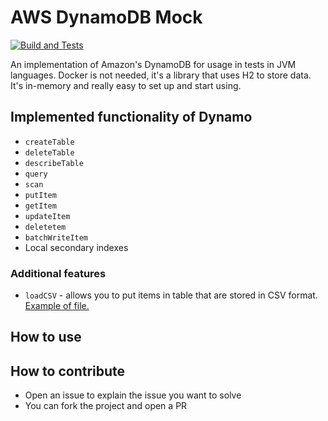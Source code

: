# AWS DynamoDB Mock

[![Build and Tests](https://github.com/sviridov-alexey/aws-dynamodb-mock/actions/workflows/build.yml/badge.svg)](https://github.com/sviridov-alexey/aws-dynamodb-mock/actions/workflows/build.yml)

An implementation of Amazon's DynamoDB for usage in tests in JVM languages. Docker is not needed, it's a library that uses H2 to store data. It's in-memory and really easy to set up and start using.

## Implemented functionality of Dynamo
- `createTable`
- `deleteTable`
- `describeTable`
- `query`
- `scan`
- `putItem`
- `getItem`
- `updateItem`
- `deletetem`
- `batchWriteItem`
- Local secondary indexes

### Additional features
- `loadCSV` - allows you to put items in table that are stored in CSV format. [Example of file.](https://github.com/sviridov-alexey/aws-dynamodb-mock/blob/main/src/test/resources/load-items/basic.csv)

## How to use

## How to contribute 
- Open an issue to explain the issue you want to solve
- You can fork the project and open a PR
